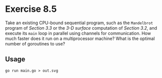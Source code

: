 # Exercise 8.5

Take an existing CPU-bound sequential program, such as the `Mandelbrot` program of _Section 3.3_ or the _3-D surface_ computation of _Section 3.2_, and execute its `main` loop in parallel using channels for communication. How much faster does it run on a multiprocessor machine? What is the optimal number of goroutines to use?

## Usage

```shell
go run main.go > out.svg
```
